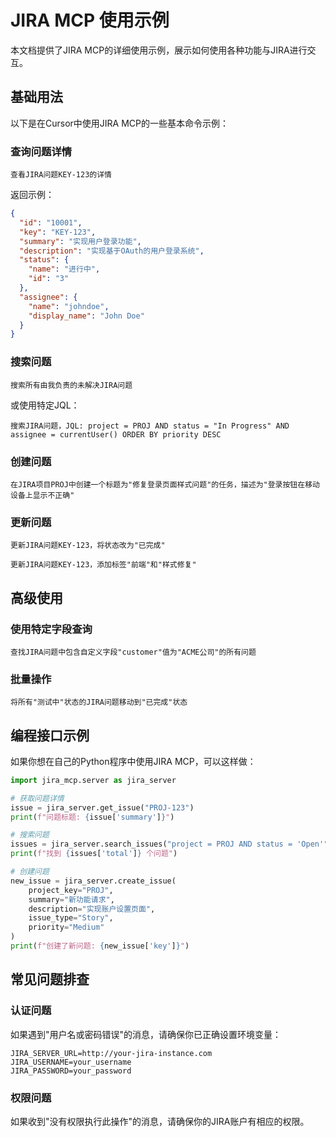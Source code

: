 # JIRA MCP 使用示例

本文档提供了JIRA MCP的详细使用示例，展示如何使用各种功能与JIRA进行交互。

## 基础用法

以下是在Cursor中使用JIRA MCP的一些基本命令示例：

### 查询问题详情

```
查看JIRA问题KEY-123的详情
```

返回示例：
```json
{
  "id": "10001",
  "key": "KEY-123",
  "summary": "实现用户登录功能",
  "description": "实现基于OAuth的用户登录系统",
  "status": {
    "name": "进行中",
    "id": "3"
  },
  "assignee": {
    "name": "johndoe",
    "display_name": "John Doe"
  }
}
```

### 搜索问题

```
搜索所有由我负责的未解决JIRA问题
```

或使用特定JQL：
```
搜索JIRA问题，JQL: project = PROJ AND status = "In Progress" AND assignee = currentUser() ORDER BY priority DESC
```

### 创建问题

```
在JIRA项目PROJ中创建一个标题为"修复登录页面样式问题"的任务，描述为"登录按钮在移动设备上显示不正确"
```

### 更新问题

```
更新JIRA问题KEY-123，将状态改为"已完成"
```

```
更新JIRA问题KEY-123，添加标签"前端"和"样式修复"
```

## 高级使用

### 使用特定字段查询

```
查找JIRA问题中包含自定义字段"customer"值为"ACME公司"的所有问题
```

### 批量操作

```
将所有"测试中"状态的JIRA问题移动到"已完成"状态
```

## 编程接口示例

如果你想在自己的Python程序中使用JIRA MCP，可以这样做：

```python
import jira_mcp.server as jira_server

# 获取问题详情
issue = jira_server.get_issue("PROJ-123")
print(f"问题标题: {issue['summary']}")

# 搜索问题
issues = jira_server.search_issues("project = PROJ AND status = 'Open'")
print(f"找到 {issues['total']} 个问题")

# 创建问题
new_issue = jira_server.create_issue(
    project_key="PROJ",
    summary="新功能请求",
    description="实现账户设置页面",
    issue_type="Story",
    priority="Medium"
)
print(f"创建了新问题: {new_issue['key']}")
```

## 常见问题排查

### 认证问题

如果遇到"用户名或密码错误"的消息，请确保你已正确设置环境变量：
```
JIRA_SERVER_URL=http://your-jira-instance.com
JIRA_USERNAME=your_username
JIRA_PASSWORD=your_password
```

### 权限问题

如果收到"没有权限执行此操作"的消息，请确保你的JIRA账户有相应的权限。 